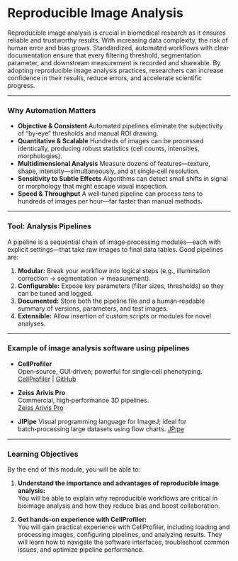 # Reproducible Image Analysis

Reproducible image analysis is crucial in biomedical research as it ensures reliable and 
trustworthy results. With increasing data complexity, the risk of human error and bias grows. 
Standardized, automated workflows with clear documentation ensure that every 
filtering threshold, segmentation parameter, and downstream measurement is recorded and shareable.
By adopting reproducible image analysis practices, researchers can 
increase confidence in their results, reduce errors, and accelerate scientific progress.

---

### Why Automation Matters

* **Objective & Consistent**
  Automated pipelines eliminate the subjectivity of “by‑eye” thresholds and manual ROI drawing.
* **Quantitative & Scalable**
  Hundreds of images can be processed identically, producing robust statistics (cell counts, intensities, morphologies).
* **Multidimensional Analysis**
  Measure dozens of features—texture, shape, intensity—simultaneously, and at single‑cell resolution.
* **Sensitivity to Subtle Effects**
  Algorithms can detect small shifts in signal or morphology that might escape visual inspection.
* **Speed & Throughput**
  A well‑tuned pipeline can process tens to hundreds of images per hour—far faster than manual methods.

---

### Tool: Analysis Pipelines

A pipeline is a sequential chain of image‑processing modules—each with explicit settings—that take raw images to final data 
tables. Good pipelines are:

1. **Modular:** Break your workflow into logical steps (e.g., illumination correction → segmentation → measurement).
2. **Configurable:** Expose key parameters (filter sizes, thresholds) so they can be tuned and logged.
3. **Documented:** Store both the pipeline file and a human‑readable summary of versions, parameters, and test images.
4. **Extensible:** Allow insertion of custom scripts or modules for novel analyses.

---

### Example of image analysis software using pipelines

- **CellProfiler**<br>
Open‑source, GUI‑driven; powerful for single‑cell phenotyping. <br>
[CellProfiler](https://cellprofiler.org/) | [GitHub](https://github.com/CellProfiler)

- **Zeiss Arivis Pro** <br>
Commercial, high‑performance 3D pipelines. <br>
[Zeiss Arivis Pro](https://www.zeiss.com/microscopy/de/produkte/software/arivis-pro.html)

- **JIPipe**
Visual programming language for ImageJ; ideal for batch‑processing large datasets using flow charts.
[JPipe](https://jipipe.hki-jena.de/)

---

### Learning Objectives

By the end of this module, you will be able to:

1. **Understand the importance and advantages of reproducible image analysis:** <br>
You will be able to explain why reproducible workflows are critical in bioimage analysis and how they reduce bias 
and boost collaboration.

2. **Get hands-on experience with CellProfiler:** <br>
You will gain practical experience with CellProfiler, including loading and processing images, configuring pipelines, 
and analyzing results. They will learn how to navigate the software interfaces, troubleshoot common issues, and optimize 
pipeline performance.

